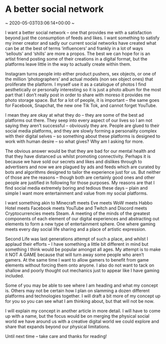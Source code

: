 # A better social network
~ 2020-05-03T03:06:14+00:00 ~

I want a better social network – one that provides me with a satisfaction beyond just the consumption of feeds and likes. I want something to satisfy my inner creator and sadly our current social networks have created what can be at the best of terms ‘influencers’ and frankly in a lot of ways ‘sellouts’ and ‘shills’ are more a propos. The best we can hope for is an artist friend posting some of their creations in a digital format, but the platforms leave little in the way to actually create within them.

Instagram turns people into either product pushers, sex objects, or one of the million ‘photographers’ and actual models (non sex object ones) that proliferate the platform. I myself use it as a catalogue of photos I find aesthetically or personally interesting so it is just a photo album for the most part that I don’t really post in order to share with moreso it provides me photo storage space. But for a lot of people, it is important – the same goes for Facebook, Snapchat, the new one Tik Tok, and cannot forget YouTube.

I mean they are okay at what they do – they are some of the best ad platforms out there. They seep into every aspect of our lives so I am not saying they aren’t successful – obviously they are. People are glued to their social media platforms, and they are slowly forming a personality complex with their digital selves – so something about these platforms is designed to work with human desire – so what gives? Why am I asking for more.

The obvious answer would be that they are bad for our mental health and that they have distanced us whilst promoting connectivity. Perhaps it is because we have sold our secrets and likes and dislikes through to advertisers and now we are plagued by ads and feeds which are curated by bots and algorithms designed to tailor the experience just for us. But neither of those are the reasons – though both are certainly good ones and other people are justified in following for those purposes. My reasons are that I find social media extremely boring and tedious these days – plain and simple I want more entertainment and value from my social platforms.

I want something akin to Minecraft meets Eve meets WoW meets Habbo Hotel meets Facebook meets YouTube and Twitch and Discord meets Cryptocurrencies meets Steam. A meeting of the minds of the greatest components of each element of our digital experiences and abstracting out elements to form a new type of entertainment sphere. One where gaming meets every day social life sharing and a place of artistic expression.

Second Life was last generations attempt of such a place, and whilst I applaud their efforts – I have something a little bit different in mind but something I think would be popular amongst all ages. My attempt is to make it NOT A GAME because that will turn away some people who aren’t gamers. At the same time I want to allow gamers to benefit from game elements without forcing them onto anyone. I also do not want to tack on shallow and poorly thought out mechanics just to appear like I have gaming included.

Some of you may be able to see where I am heading and what my concept is. Others may not be certain how I plan on slamming a dozen different platforms and technologies together. I will draft a bit more of my concept up for you so you can see what I am thinking about, but that will not be now.

I will explain my concept in another article in more detail. I will have to come up with a name, but the focus would be on merging the physical social world we have around us with a creative digital world we could explore and share that expands beyond our physical limitations.

Until next time – take care and thanks for reading!